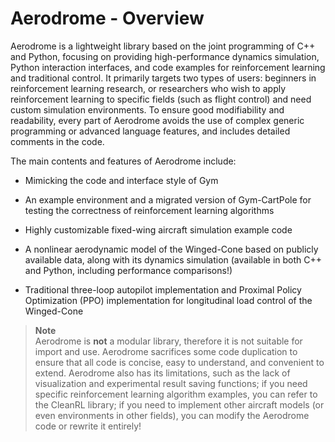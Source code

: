 # Aerodrome - Overview

Aerodrome is a lightweight library based on the joint programming of C++ and Python, focusing on providing high-performance dynamics simulation, Python interaction interfaces, and code examples for reinforcement learning and traditional control. It primarily targets two types of users: beginners in reinforcement learning research, or researchers who wish to apply reinforcement learning to specific fields (such as flight control) and need custom simulation environments. To ensure good modifiability and readability, every part of Aerodrome avoids the use of complex generic programming or advanced language features, and includes detailed comments in the code.

The main contents and features of Aerodrome include:

- Mimicking the code and interface style of Gym

- An example environment and a migrated version of Gym-CartPole for testing the correctness of reinforcement learning algorithms

- Highly customizable fixed-wing aircraft simulation example code

- A nonlinear aerodynamic model of the Winged-Cone based on publicly available data, along with its dynamics simulation (available in both C++ and Python, including performance comparisons!)

- Traditional three-loop autopilot implementation and Proximal Policy Optimization (PPO) implementation for longitudinal load control of the Winged-Cone

> **Note**  
> Aerodrome is **not** a modular library, therefore it is not suitable for import and use. Aerodrome sacrifices some code duplication to ensure that all code is concise, easy to understand, and convenient to extend. Aerodrome also has its limitations, such as the lack of visualization and experimental result saving functions; if you need specific reinforcement learning algorithm examples, you can refer to the CleanRL library; if you need to implement other aircraft models (or even environments in other fields), you can modify the Aerodrome code or rewrite it entirely!
